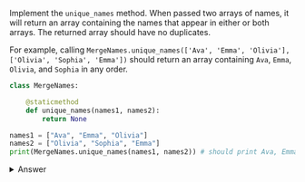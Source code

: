 Implement the `unique_names` method. When passed two arrays of names, it will return an array containing the names that appear in either or both arrays. The returned array should have no duplicates.

For example, calling `MergeNames.unique_names(['Ava', 'Emma', 'Olivia'], ['Olivia', 'Sophia', 'Emma'])` should return an array containing `Ava`, `Emma`, `Olivia`, and `Sophia` in any order.

``` python
class MergeNames:

    @staticmethod
    def unique_names(names1, names2):
        return None

names1 = ["Ava", "Emma", "Olivia"]
names2 = ["Olivia", "Sophia", "Emma"]
print(MergeNames.unique_names(names1, names2)) # should print Ava, Emma, Olivia, Sophia
``` 

<details><summary>Answer</summary>

``` python
class MergeNames:

    @staticmethod
    def unique_names(names1, names2):
        return list(set(names1 + names2))

names1 = ["Ava", "Emma", "Olivia"]
names2 = ["Olivia", "Sophia", "Emma"]
print(MergeNames.unique_names(names1, names2)) # should print Ava, Emma, Olivia, Sophia
``` 

</details>
